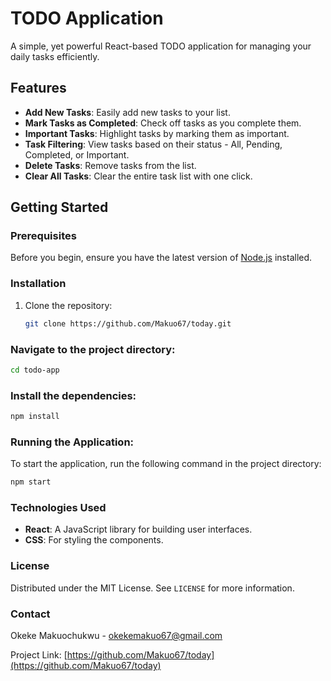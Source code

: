 # TODO Application

A simple, yet powerful React-based TODO application for managing your daily tasks efficiently.

## Features

- **Add New Tasks**: Easily add new tasks to your list.
- **Mark Tasks as Completed**: Check off tasks as you complete them.
- **Important Tasks**: Highlight tasks by marking them as important.
- **Task Filtering**: View tasks based on their status - All, Pending, Completed, or Important.
- **Delete Tasks**: Remove tasks from the list.
- **Clear All Tasks**: Clear the entire task list with one click.

## Getting Started

### Prerequisites

Before you begin, ensure you have the latest version of [Node.js](https://nodejs.org/) installed.

### Installation

1. Clone the repository:
   ```bash
   git clone https://github.com/Makuo67/today.git
   ```

### Navigate to the project directory:

```bash
cd todo-app
```

### Install the dependencies:

```bash
npm install
```

### Running the Application:

To start the application, run the following command in the project directory:

```bash
npm start
```

### Technologies Used

- **React**: A JavaScript library for building user interfaces.
- **CSS**: For styling the components.

### License

Distributed under the MIT License. See `LICENSE` for more information.

### Contact

Okeke Makuochukwu - okekemakuo67@gmail.com

Project Link: [https://github.com/Makuo67/today](https://github.com/Makuo67/today)

